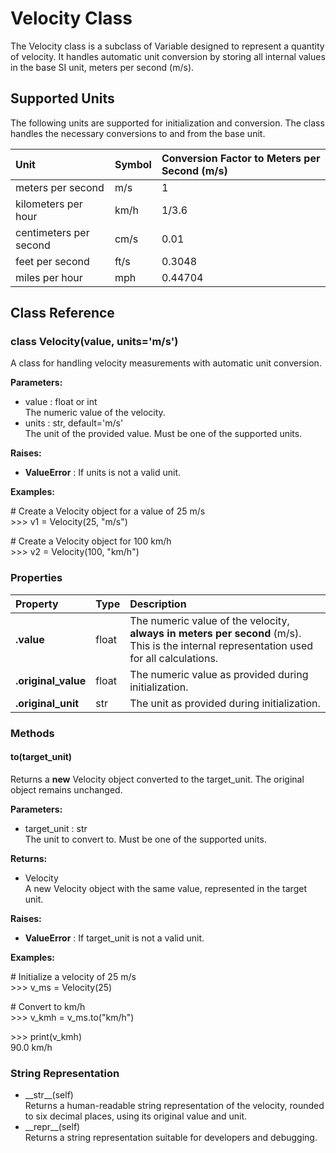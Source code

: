 # **Velocity Class**

The Velocity class is a subclass of Variable designed to represent a quantity of velocity. It handles automatic unit conversion by storing all internal values in the base SI unit, meters per second (m/s).

## **Supported Units**

The following units are supported for initialization and conversion. The class handles the necessary conversions to and from the base unit.

| Unit | Symbol | Conversion Factor to Meters per Second (m/s) |
| :---- | :---- | :---- |
| meters per second | m/s | 1 |
| kilometers per hour | km/h | 1/3.6 |
| centimeters per second | cm/s | 0.01 |
| feet per second | ft/s | 0.3048 |
| miles per hour | mph | 0.44704 |

## **Class Reference**

### **class Velocity(value, units='m/s')**

A class for handling velocity measurements with automatic unit conversion.

**Parameters:**

* value : float or int  
  The numeric value of the velocity.  
* units : str, default='m/s'  
  The unit of the provided value. Must be one of the supported units.

**Raises:**

* **ValueError** : If units is not a valid unit.

**Examples:**

\# Create a Velocity object for a value of 25 m/s  
\>\>\> v1 \= Velocity(25, "m/s")

\# Create a Velocity object for 100 km/h  
\>\>\> v2 \= Velocity(100, "km/h")

### **Properties**

| Property | Type | Description |
| :---- | :---- | :---- |
| **.value** | float | The numeric value of the velocity, **always in meters per second** (m/s). This is the internal representation used for all calculations. |
| **.original\_value** | float | The numeric value as provided during initialization. |
| **.original\_unit** | str | The unit as provided during initialization. |

### **Methods**

#### **to(target\_unit)**

Returns a **new** Velocity object converted to the target\_unit. The original object remains unchanged.

**Parameters:**

* target\_unit : str  
  The unit to convert to. Must be one of the supported units.

**Returns:**

* Velocity  
  A new Velocity object with the same value, represented in the target unit.

**Raises:**

* **ValueError** : If target\_unit is not a valid unit.

**Examples:**

\# Initialize a velocity of 25 m/s  
\>\>\> v\_ms \= Velocity(25)

\# Convert to km/h  
\>\>\> v\_kmh \= v\_ms.to("km/h")

\>\>\> print(v\_kmh)  
90.0 km/h

### **String Representation**

* \_\_str\_\_(self)  
  Returns a human-readable string representation of the velocity, rounded to six decimal places, using its original value and unit.  
* \_\_repr\_\_(self)  
  Returns a string representation suitable for developers and debugging.